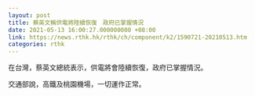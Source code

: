 ```yaml
---
layout: post
title: 蔡英文稱供電將陸續恢復　政府已掌握情況
date: 2021-05-13 16:00:27.000000000 +08:00
link: https://news.rthk.hk/rthk/ch/component/k2/1590721-20210513.htm
categories: rthk
---
```


在台灣，蔡英文總統表示，供電將會陸續恢復，政府已掌握情況。

交通部說，高鐵及桃園機場，一切運作正常。
